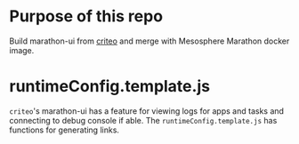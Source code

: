 # Purpose of this repo
Build marathon-ui from [criteo](https://github.com/criteo-forks/marathon-ui/tree/criteo) and merge with Mesosphere Marathon docker image.

# runtimeConfig.template.js
`criteo`'s marathon-ui has a feature for viewing logs for apps and tasks and connecting to debug console if able. The `runtimeConfig.template.js` has functions for generating links.
